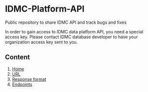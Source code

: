# IDMC-Platform-API
Public repository to share IDMC API and track bugs and fixes

In order to gain access to IDMC data platform API, you need a special access key. Please contact IDMC database developer to have your organization access key sent to you.

## Content

1. [Home](wiki)
2. [URL](/wiki/URL)
3. [Response format](/wiki/Response-format)
4. [Endpoints](/wiki/Endpoints)
